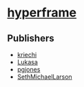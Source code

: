 # [hyperframe](https://pypi.org/project/hyperframe)



## Publishers
- [kriechi](https://pypi.org/user/kriechi)
- [Lukasa](https://pypi.org/user/Lukasa)
- [pgjones](https://pypi.org/user/pgjones)
- [SethMichaelLarson](https://pypi.org/user/SethMichaelLarson)

